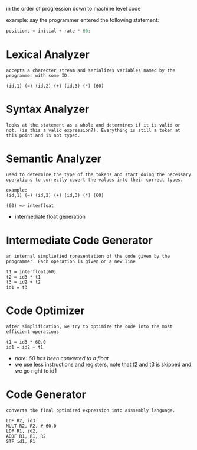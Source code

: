 in the order of progression down to machine level code

example: say the programmer entered the following statement: 
```java
positions = initial + rate * 60;
```

# Lexical Analyzer
	accepts a charecter stream and serializes variables named by the programmer with some ID.

```
(id,1) (=) (id,2) (+) (id,3) (*) (60)
```

# Syntax Analyzer 
	looks at the statement as a whole and determines if it is valid or not. (is this a valid expression?). Everything is still a token at this point and is not typed. 

# Semantic Analyzer 
	used to determine the type of the tokens and start doing the necessary operations to correctly covert the values into their correct types. 
```
example: 
(id,1) (=) (id,2) (+) (id,3) (*) (60)

(60) => interfloat 
```
- intermediate float generation 

# Intermediate Code Generator 
	an internal simpliefied rpresentation of the code given by the programmer. Each operation is given on a new line 
```
t1 = interfloat(60)
t2 = id3 * t1
t3 = id2 + t2
id1 = t3
```

# Code Optimizer 
	after simplification, we try to optimize the code into the most efficient operations 
```
t1 = id3 * 60.0 
id1 = id2 + t1

```
- *note: 60 has been converted to a float*
- we use less instructions and registers, note that t2 and t3 is skipped and we go right to id1

# Code Generator
	converts the final optimized expression into asssembly language. 
```Assembly  
LDF R2, id3
MULT R2, R2, # 60.0
LDF R1, id2,
ADDF R1, R1, R2
STF id1, R1 
```